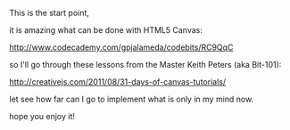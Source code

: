 This is the start point, 

it is amazing what can be done with HTML5 Canvas:

http://www.codecademy.com/gpjalameda/codebits/RC9QqC

so I'll go through these lessons from the Master Keith Peters (aka Bit-101):

http://creativejs.com/2011/08/31-days-of-canvas-tutorials/

let see how far can I go to implement what is only in my mind now.

hope you enjoy it!
